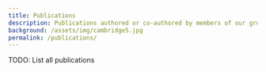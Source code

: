 ```yaml
---
title: Publications
description: Publications authored or co-authored by members of our group
background: /assets/img/cambridge5.jpg
permalink: /publications/
---
```



TODO: List all publications

